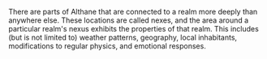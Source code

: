 There are parts of Althane that are connected to a realm more deeply than anywhere else. These locations are called nexes, and the area around a particular realm's nexus exhibits the properties of that realm. This includes (but is not limited to) weather patterns, geography, local inhabitants, modifications to regular physics, and emotional responses.
